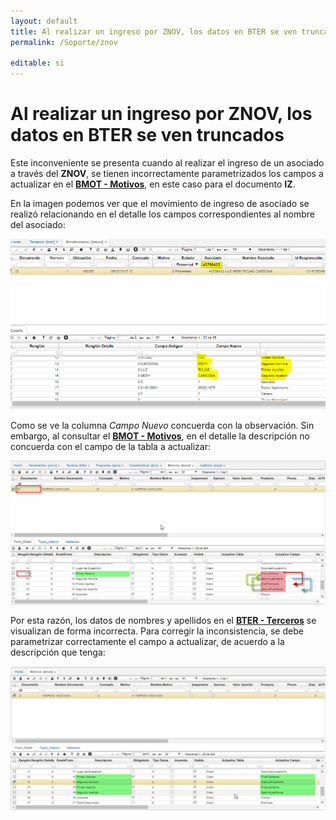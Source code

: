```yaml
---
layout: default
title: Al realizar un ingreso por ZNOV, los datos en BTER se ven truncados
permalink: /Soporte/znov

editable: si
---
```


# Al realizar un ingreso por ZNOV, los datos en BTER se ven truncados

Este inconveniente se presenta cuando al realizar el ingreso de un asociado a través del **ZNOV**, se tienen incorrectamente parametrizados los campos a actualizar en el [**BMOT - Motivos**](http://docs.oasiscom.com/Operacion/common/bsistema/bmot), en este caso para el documento **IZ**.  

En la imagen podemos ver que el movimiento de ingreso de asociado se realizó relacionando en el detalle los campos correspondientes al nombre del asociado:

![](znov.png)

Como se ve la columna _Campo Nuevo_ concuerda con la observación. Sin embargo, al consultar el [**BMOT - Motivos**](http://docs.oasiscom.com/Operacion/common/bsistema/bmot), en el detalle la descripción no concuerda con el campo de la tabla a actualizar:  

![](znov1.png)

Por esta razón, los datos de nombres y apellidos en el [**BTER - Terceros**](http://docs.oasiscom.com/Operacion/common/btercer/bter) se visualizan de forma incorrecta. Para corregir la inconsistencia, se debe parametrizar correctamente el campo a actualizar, de acuerdo a la descripción que tenga:  

![](znov2.png)




